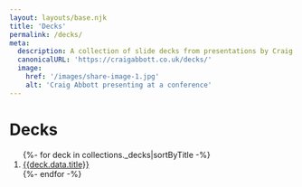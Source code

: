 ```yaml
---
layout: layouts/base.njk
title: 'Decks'
permalink: /decks/
meta:
  description: A collection of slide decks from presentations by Craig Abbott.,
  canonicalURL: 'https://craigabbott.co.uk/decks/'
  image:
    href: '/images/share-image-1.jpg'
    alt: 'Craig Abbott presenting at a conference'
---
```


<h1>
  Decks
</h1>
 
<ol class="list list--blank">
  {%- for deck in collections._decks|sortByTitle -%}
    <li>
      <a href="/decks/{{deck.data.title|slugify}}">
        {{deck.data.title}}
      </a>
    </li>  
  {%- endfor -%}
</ol>
